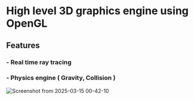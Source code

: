 
# High level 3D graphics engine using OpenGL

## Features
### - Real time ray tracing
### - Physics engine ( Gravity, Collision )

![Screenshot from 2025-03-15 00-42-10](https://github.com/user-attachments/assets/02c74768-64a5-458b-80fd-58aaf9bc9aa1)
